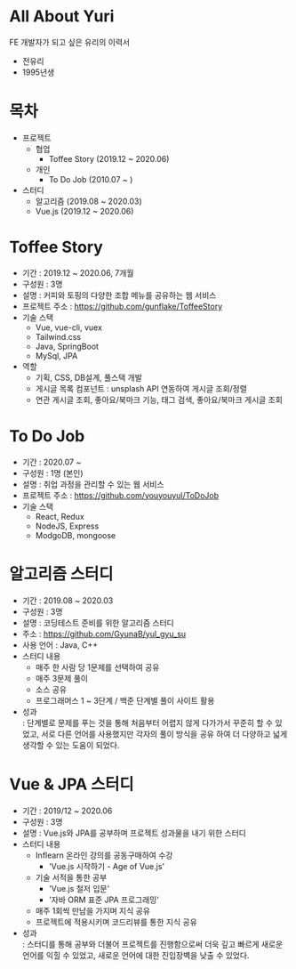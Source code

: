 # All About Yuri
FE 개발자가 되고 싶은 유리의 이력서
<br>
- 전유리
- 1995년생


# 목차
- 프로젝트
    - 협업
        - Toffee Story (2019.12 ~ 2020.06)
    - 개인
        - To Do Job (2010.07 ~ )
- 스터디
    - 알고리즘 (2019.08 ~ 2020.03)
    - Vue.js (2019.12 ~ 2020.06)

# Toffee Story
- 기간 : 2019.12 ~ 2020.06, 7개월
- 구성원 : 3명
- 설명 : 커피와 토핑의 다양한 조합 메뉴를 공유하는 웹 서비스
- 프로젝트 주소 : https://github.com/gunflake/ToffeeStory
- 기술 스택
    - Vue, vue-cli, vuex
    - Tailwind.css
    - Java, SpringBoot
    - MySql, JPA
- 역할
    - 기획, CSS, DB설계, 풀스택 개발
    - 게시글 목록 컴포넌트 : unsplash API 연동하여 게시글 조회/정렬
    - 연관 게시글 조회, 좋아요/북마크 기능, 태그 검색, 좋아요/북마크 게시글 조회

# To Do Job
- 기간 : 2020.07 ~ 
- 구성원 : 1명 (본인)
- 설명 : 취업 과정을 관리할 수 있는 웹 서비스
- 프로젝트 주소 : https://github.com/youyouyul/ToDoJob
- 기술 스택
    - React, Redux
    - NodeJS, Express
    - ModgoDB, mongoose

# 알고리즘 스터디
- 기간 : 2019.08 ~ 2020.03
- 구성원 : 3명
- 설명 : 코딩테스트 준비를 위한 알고리즘 스터디
- 주소 : https://github.com/GyunaB/yul_gyu_su
- 사용 언어 : Java, C++
- 스터디 내용 
    - 매주 한 사람 당 1문제를 선택하여 공유
    - 매주 3문제 풀이
    - 소스 공유
    - 프로그래머스 1 ~ 3단계 / 백준 단계별 풀이 사이트 활용
- 성과<br>
    : 단계별로 문제를 푸는 것을 통해 처음부터 어렵지 않게 다가가서 꾸준히 할 수 있었고, 서로 다른 언어를 사용했지만 각자의 풀이 방식을 공유 하여 더 다양하고 넓게 생각할 수 있는 도움이 되었다.


# Vue & JPA 스터디
- 기간 : 2019/12 ~ 2020.06
- 구성원 : 3명
- 설명 : Vue.js와 JPA를 공부하며 프로젝트 성과물을 내기 위한 스터디
- 스터디 내용
    - Inflearn 온라인 강의를 공동구매하여 수강
        - 'Vue.js 시작하기 - Age of Vue.js'
    - 기술 서적을 통한 공부
        - 'Vue.js 철저 입문'
        - '자바 ORM 표준 JPA 프로그래밍'
    - 매주 1회씩 만남을 가지며 지식 공유
    - 프로젝트에 적용시키며 코드리뷰를 통한 지식 공유
- 성과<br>
    : 스터디를 통해 공부와 더불어 프로젝트를 진행함으로써 더욱 깊고 빠르게 새로운 언어를 익힐 수 있었고, 새로운 언어에 대한 진입장벽을 낮출 수 있었다.
